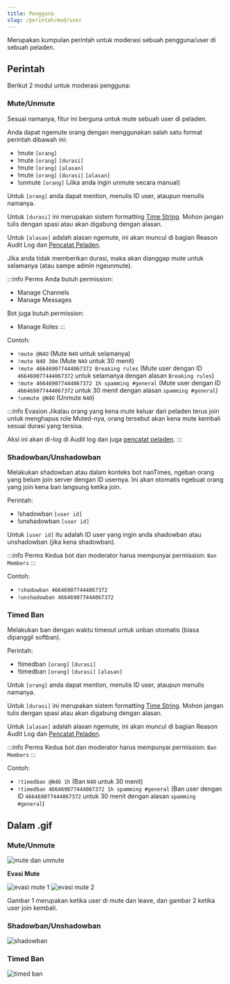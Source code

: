 ```yaml
---
title: Pengguna
slug: /perintah/mod/user
---
```


Merupakan kumpulan perintah untuk moderasi sebuah pengguna/user di sebuah peladen.

## Perintah

Berikut 2 modul untuk moderasi pengguna:

### Mute/Unmute

Sesuai namanya, fitur ini berguna untuk mute sebuah user di peladen.

Anda dapat ngemute orang dengan menggunakan salah satu format perintah dibawah ini:
- !mute `[orang]`
- !mute `[orang]` `[durasi]`
- !mute `[orang]` `[alasan]`
- !mute `[orang]` `[durasi]` `[alasan]`
- !unmute `[orang]` (Jika anda ingin unmute secara manual)

Untuk `[orang]` anda dapat mention, menulis ID user, ataupun menulis namanya.

Untuk `[durasi]` ini merupakan sistem formatting [Time String](/docs/referensi/timestring). Mohon jangan tulis dengan spasi atau akan digabung dengan alasan.

Untuk `[alasan]` adalah alasan ngemute, ini akan muncul di bagian Reason Audit Log dan [Pencatat Peladen](/docs/perintah/mod/log).

Jika anda tidak memberikan durasi, maka akan dianggap mute untuk selamanya (atau sampe admin ngeunmute).

:::info Perms
Anda butuh permission:
- Manage Channels
- Manage Messages

Bot juga butuh permission:
- Manage Roles
:::

Contoh:
- `!mute @N4O` (Mute `N4O` untuk selamanya)
- `!mute N4O 30m` (Mute `N4O` untuk 30 menit)
- `!mute 466469077444067372 Breaking rules` (Mute user dengan ID `466469077444067372` untuk selamanya dengan alasan `Breaking rules`)
- `!mute 466469077444067372 1h spamming #general` (Mute user dengan ID `466469077444067372` untuk 30 menit dengan alasan `spamming #general`)
- `!unmute @N4O` (Unmute `N4O`)

:::info Evasion
Jikalau orang yang kena mute keluar dari peladen terus join untuk menghapus role Muted-nya, orang tersebut akan kena mute kembali sesuai durasi yang tersisa.

Aksi ini akan di-log di Audit log dan juga [pencatat peladen](/docs/perintah/mod/log).
:::

### Shadowban/Unshadowban

Melakukan shadowban atau dalam konteks bot naoTimes, ngeban orang yang belum join server dengan ID usernya. Ini akan otomatis ngebuat orang yang join kena ban langsung ketika join.

Perintah:
- !shadowban `[user id]`
- !unshadowban `[user id]`

Untuk `[user id]` itu adalah ID user yang ingin anda shadowban atau unshadowban (jika kena shadowban).

:::info Perms
Kedua bot dan moderator harus mempunyai permission: `Ban Members`
:::

Contoh:
- `!shadowban 466469077444067372`
- `!unshadowban 466469077444067372`

### Timed Ban

Melakukan ban dengan waktu timeout untuk unban otomatis (biasa dipanggil softban).

Perintah:
- !timedban `[orang]` `[durasi]`
- !timedban `[orang]` `[durasi]` `[alasan]`

Untuk `[orang]` anda dapat mention, menulis ID user, ataupun menulis namanya.

Untuk `[durasi]` ini merupakan sistem formatting [Time String](/docs/referensi/timestring). Mohon jangan tulis dengan spasi atau akan digabung dengan alasan.

Untuk `[alasan]` adalah alasan ngemute, ini akan muncul di bagian Reason Audit Log dan [Pencatat Peladen](/docs/perintah/mod/log).

:::info Perms
Kedua bot dan moderator harus mempunyai permission: `Ban Members`
:::

Contoh:
- `!timedban @N4O 1h` (Ban `N4O` untuk 30 menit)
- `!timedban 466469077444067372 1h spamming #general` (Ban user dengan ID `466469077444067372` untuk 30 menit dengan alasan `spamming #general`)

## Dalam .gif

### Mute/Unmute
![mute dan unmute](https://p.ihateani.me/cdqnlubu.gif)

**Evasi Mute**

![evasi mute 1](https://p.ihateani.me/ttqpkwzg.png)
![evasi mute 2](https://p.ihateani.me/jxhfvbtr.png)

Gambar 1 merupakan ketika user di mute dan leave, dan gambar 2 ketika user join kembali.

### Shadowban/Unshadowban

![shadowban](https://p.ihateani.me/pksibupc.gif)

### Timed Ban

![timed ban](https://p.ihateani.me/yzpygabt.gif)